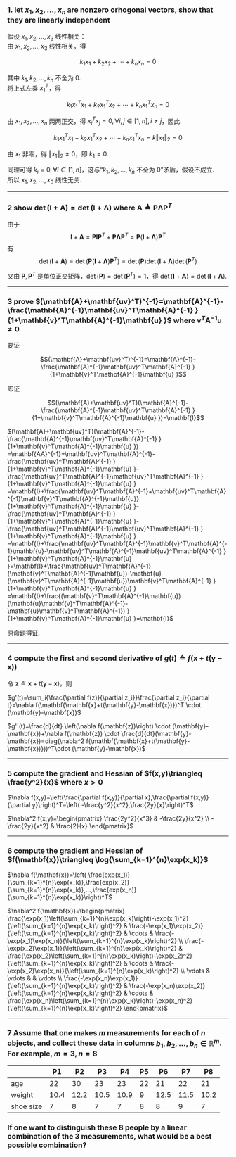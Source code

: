 ### 1. let $x_1,x_2,...,x_n$ are nonzero orhogonal vectors, show that they are linearly independent

假设 $x_1,x_2,...,x_3$ 线性相关：\
由 $x_1,x_2,...,x_3$ 线性相关，得

$$k_1x_1+k_2x_2+\cdots+k_nx_n=0$$

其中 $k_1,k_2,...,k_n$ 不全为 0.\
将上式左乘 $x_1^T$，得

$$k_1x_1^Tx_1+k_2x_1^Tx_2+\cdots+k_nx_1^Tx_n=0$$

由 $x_1,x_2,...,x_n$ 两两正交，得 $x_i^Tx_j=0, \forall i,j\in [1,n],i\neq j$，因此

$$k_1x_1^Tx_1+k_2x_1^Tx_2+\cdots+k_nx_1^Tx_n=k\Vert x_1\Vert_2=0$$

由 $x_1$ 非零，得 $\Vert x_1\Vert_2\neq 0$，即 $k_1=0$.

同理可得 $k_i=0,\forall i\in [1,n]$，这与“$k_1,k_2,...,k_n$ 不全为 0”矛盾，假设不成立.\
所以 $x_1,x_2,...,x_3$ 线性无关.

---

### 2 show $\det(\mathbf{I}+\mathbf{A})=\det(\mathbf{I}+\mathbf{\Lambda})$ where $\mathbf{A}\triangleq \mathbf{P\Lambda P}^T$

由于 
$$\mathbf{I}+\mathbf{A}=\mathbf{PIP}^T+\mathbf{P\Lambda P}^T=\mathbf{P}(\mathbf{I}+\mathbf{\Lambda})\mathbf{P}^T$$
有 
$$\det(\mathbf{I}+\mathbf{A})=\det(\mathbf{P}(\mathbf{I}+\mathbf{\Lambda})\mathbf{P}^T)=\det(\mathbf{P})\det(\mathbf{I}+\mathbf{\Lambda})\det(\mathbf{P}^T)$$

又由 $\mathbf{P},\mathbf{P}^T$ 是单位正交矩阵，$\det(\mathbf{P})=\det(\mathbf{P}^T)=1$，得 $\det(\mathbf{I}+\mathbf{A})=\det(\mathbf{I}+\mathbf{\Lambda})$.

---

### 3 prove $(\mathbf{A}+\mathbf{uv}^T)^{-1}=\mathbf{A}^{-1}-\frac{\mathbf{A}^{-1}\mathbf{uv}^T\mathbf{A}^{-1} }{1+\mathbf{v}^T\mathbf{A}^{-1}\mathbf{u} }$ where $\mathbf{v}^T\mathbf{A}^{-1}\mathbf{u}\neq 0$

要证 

$$(\mathbf{A}+\mathbf{uv}^T)^{-1}=\mathbf{A}^{-1}-\frac{\mathbf{A}^{-1}\mathbf{uv}^T\mathbf{A}^{-1} }{1+\mathbf{v}^T\mathbf{A}^{-1}\mathbf{u} }$$

 即证 

$$(\mathbf{A}+\mathbf{uv}^T)(\mathbf{A}^{-1}-\frac{\mathbf{A}^{-1}\mathbf{uv}^T\mathbf{A}^{-1} }{1+\mathbf{v}^T\mathbf{A}^{-1}\mathbf{u} })=\mathbf{I}$$

$(\mathbf{A}+\mathbf{uv}^T)(\mathbf{A}^{-1}-\frac{\mathbf{A}^{-1}\mathbf{uv}^T\mathbf{A}^{-1} }{1+\mathbf{v}^T\mathbf{A}^{-1}\mathbf{u} })
=\mathbf{AA}^{-1}+\mathbf{uv}^T\mathbf{A}^{-1}-\frac{\mathbf{uv}^T\mathbf{A}^{-1} }{1+\mathbf{v}^T\mathbf{A}^{-1}\mathbf{u} }-\frac{\mathbf{uv}^T\mathbf{A}^{-1}\mathbf{uv}^T\mathbf{A}^{-1} }{1+\mathbf{v}^T\mathbf{A}^{-1}\mathbf{u} }
=\mathbf{I}+\frac{\mathbf{uv}^T\mathbf{A}^{-1}+\mathbf{uv}^T\mathbf{A}^{-1}\mathbf{v}^T\mathbf{A}^{-1}\mathbf{u}}{1+\mathbf{v}^T\mathbf{A}^{-1}\mathbf{u} }-\frac{\mathbf{uv}^T\mathbf{A}^{-1} }{1+\mathbf{v}^T\mathbf{A}^{-1}\mathbf{u} }-\frac{\mathbf{uv}^T\mathbf{A}^{-1}\mathbf{uv}^T\mathbf{A}^{-1} }{1+\mathbf{v}^T\mathbf{A}^{-1}\mathbf{u} }
=\mathbf{I}+\frac{\mathbf{uv}^T\mathbf{A}^{-1}\mathbf{v}^T\mathbf{A}^{-1}\mathbf{u}-\mathbf{uv}^T\mathbf{A}^{-1}\mathbf{uv}^T\mathbf{A}^{-1} }{1+\mathbf{v}^T\mathbf{A}^{-1}\mathbf{u} }=\mathbf{I}+\frac{\mathbf{uv}^T\mathbf{A}^{-1}(\mathbf{v}^T\mathbf{A}^{-1}\mathbf{u})-\mathbf{u}(\mathbf{v}^T\mathbf{A}^{-1}\mathbf{u})\mathbf{v}^T\mathbf{A}^{-1} }{1+\mathbf{v}^T\mathbf{A}^{-1}\mathbf{u} }
=\mathbf{I}+\frac{(\mathbf{v}^T\mathbf{A}^{-1}\mathbf{u})(\mathbf{u}\mathbf{v}^T\mathbf{A}^{-1}-\mathbf{u}\mathbf{v}^T\mathbf{A}^{-1}) }{1+\mathbf{v}^T\mathbf{A}^{-1}\mathbf{u} }=\mathbf{I}$

原命题得证.

---

### 4 compute the first and second derivative of $g(t)\triangleq f(\mathbf{x}+t(\mathbf{y}-\mathbf{x}))$

令 $\mathbf{z}\triangleq \mathbf{x}+t(\mathbf{y}-\mathbf{x})$，则

$g'(t)=\sum_i{\frac{\partial f(z)}{\partial z_i}}\frac{\partial z_i}{\partial t}=\nabla f(\mathbf{\mathbf{x}+t(\mathbf{y}-\mathbf{x})})^T \cdot (\mathbf{y}-\mathbf{x})$

$g''(t)=\frac{d}{dt} \left(\nabla f(\mathbf{z})\right) \cdot (\mathbf{y}-\mathbf{x})+\nabla f(\mathbf{z}) \cdot \frac{d}{dt}(\mathbf{y}-\mathbf{x})=diag(\nabla^2 f(\mathbf{\mathbf{x}+t(\mathbf{y}-\mathbf{x})}))^T\cdot (\mathbf{y}-\mathbf{x})$

---

### 5 compute the gradient and Hessian of $f(x,y)\triangleq \frac{y^2}{x}$ where $x>0$

$\nabla f(x,y)=\left(\frac{\partial f(x,y)}{\partial x},\frac{\partial f(x,y)}{\partial y}\right)^T=\left( -\frac{y^2}{x^2},\frac{2y}{x}\right)^T$

$\nabla^2 f(x,y)=\begin{pmatrix}
\frac{2y^2}{x^3} & -\frac{2y}{x^2} \\
-\frac{2y}{x^2} & \frac{2}{x}
\end{pmatrix}$

---

### 6 compute the gradient and Hessian of $f(\mathbf{x})\triangleq \log{\sum_{k=1}^{n}\exp(x_k)}$

$\nabla f(\mathbf{x})=\left( \frac{exp(x_1)}{\sum_{k=1}^{n}\exp(x_k)},\frac{exp(x_2)}{\sum_{k=1}^{n}\exp(x_k)},...,\frac{exp(x_n)}{\sum_{k=1}^{n}\exp(x_k)}\right)^T$

$\nabla^2 f(\mathbf{x})=\begin{pmatrix}
\frac{\exp(x_1)\left(\sum_{k=1}^{n}\exp(x_k)\right)-\exp(x_1)^2}{\left(\sum_{k=1}^{n}\exp(x_k)\right)^2} & \frac{-\exp(x_1)\exp(x_2)}{\left(\sum_{k=1}^{n}\exp(x_k)\right)^2} & \cdots & \frac{-\exp(x_1)\exp(x_n)}{\left(\sum_{k=1}^{n}\exp(x_k)\right)^2} \\
\frac{-\exp(x_2)\exp(x_1)}{\left(\sum_{k=1}^{n}\exp(x_k)\right)^2} & \frac{\exp(x_2)\left(\sum_{k=1}^{n}\exp(x_k)\right)-\exp(x_2)^2}{\left(\sum_{k=1}^{n}\exp(x_k)\right)^2} & \cdots & \frac{-\exp(x_2)\exp(x_n)}{\left(\sum_{k=1}^{n}\exp(x_k)\right)^2} \\
\vdots & \vdots & & \vdots \\
\frac{-\exp(x_n)\exp(x_1)}{\left(\sum_{k=1}^{n}\exp(x_k)\right)^2} & \frac{-\exp(x_n)\exp(x_2)}{\left(\sum_{k=1}^{n}\exp(x_k)\right)^2} & \cdots & \frac{\exp(x_n)\left(\sum_{k=1}^{n}\exp(x_k)\right)-\exp(x_n)^2}{\left(\sum_{k=1}^{n}\exp(x_k)\right)^2}
\end{pmatrix}$

---

### 7 Assume that one makes $m$ measurements for each of $n$ objects, and collect these data in columns $b_1,b_2,...,b_n\in \mathbb{R}^m$. For example, $m=3,n=8$
||P1|P2|P3|P4|P5|P6|P7|P8|
|--|--|--|--|--|--|--|--|--|
|age|22|30|23|23|22|21|22|21|
|weight|10.4|12.2|10.5|10.9|9|12.5|11.5|10.2|
|shoe size|7|8|7|7|8|8|9|7|

### If one want to distinguish these 8 people by a linear combination of the  3 measurements, what would be a best possible combination?